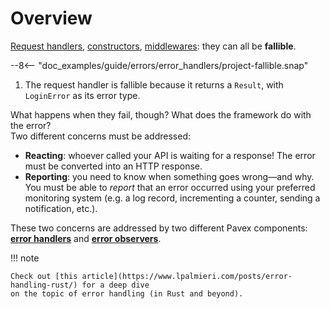 # Overview

[Request handlers](../routing/request_handlers.md), 
[constructors](../dependency_injection/core_concepts/constructors.md), [middlewares](../middleware/index.md): 
they can all be **fallible**.  

--8<-- "doc_examples/guide/errors/error_handlers/project-fallible.snap"

1. The request handler is fallible because it returns a `Result`, with `LoginError` as its error type.

What happens when they fail, though? What does the framework do with the error?  
Two different concerns must be addressed:

- **Reacting**: whoever called your API is waiting for a response! The error must be converted into an HTTP response.
- **Reporting**: you need to know when something goes wrong—and why.  
  You must be able to _report_ that an error occurred using your preferred monitoring system (e.g. 
  a log record, incrementing a counter, sending a notification, etc.).

These two concerns are addressed by two different Pavex components: [**error handlers**](error_handlers.md) 
and [**error observers**](error_observers.md).

!!! note

    Check out [this article](https://www.lpalmieri.com/posts/error-handling-rust/) for a deep dive 
    on the topic of error handling (in Rust and beyond).
